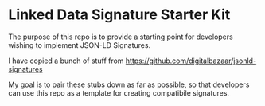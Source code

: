 # Linked Data Signature Starter Kit

The purpose of this repo is to provide a starting point for developers wishing to implement JSON-LD Signatures.

I have copied a bunch of stuff from https://github.com/digitalbazaar/jsonld-signatures

My goal is to pair these stubs down as far as possible, so that developers can use this repo as a template for creating compatibile signatures.
